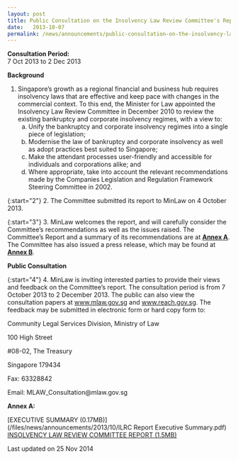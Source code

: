 ```yaml
---
layout: post
title: Public Consultation on the Insolvency Law Review Committee's Report
date:   2013-10-07
permalink: /news/announcements/public-consultation-on-the-insolvency-law-review-committee-s-rep
---
```



**Consultation Period:**  
7 Oct 2013 to 2 Dec 2013


**Background**

<ol>
<li>  Singapore’s growth as a regional financial and business hub requires insolvency laws that are effective and keep pace with changes in the commercial context.  To this end, the Minister for Law appointed the Insolvency Law Review Committee in December 2010 to review the existing bankruptcy and corporate insolvency regimes, with a view to:

<ol style="list-style-type: lower-alpha">
<li>Unify the bankruptcy and corporate insolvency regimes into a single piece of legislation; </li>
<li>Modernise the law of bankruptcy and corporate insolvency as well as adopt practices best suited to Singapore; </li>
<li>Make the attendant processes user-friendly and accessible for individuals and corporations alike; and </li>
<li>Where appropriate, take into account the relevant recommendations made by the Companies Legislation and Regulation Framework Steering Committee in 2002.</li>
</ol>

</li>
</ol>

{:start="2"}
2. The Committee submitted its report to MinLaw on 4 October 2013. 

{:start="3"}
3. MinLaw welcomes the report, and will carefully consider the Committee’s recommendations as well as the issues raised.  The Committee’s Report and a summary of its recommendations are at **<u>Annex A</u>**.  The Committee has also issued a press release, which may be found at **<u>Annex B</u>**.

**Public Consultation**

{:start="4"}
4. MinLaw is inviting interested parties to provide their views and feedback on the Committee’s report.  The consultation period is from 7 October 2013 to 2 December 2013.  The public can also view the consultation papers at www.mlaw.gov.sg and www.reach.gov.sg.  The feedback may be submitted in electronic form or hard copy form to:

<p class="address-centered">Community Legal Services Division, Ministry of Law</p>
<p class="address-centered">100 High Street</p>
<p class="address-centered">#08-02, The Treasury</p>
<p class="address-centered">Singapore 179434</p>
<p class="address-centered">Fax: 63328842</p>
<p class="address-centered">Email: MLAW_Consultation@mlaw.gov.sg</p>

**Annex A:**

[EXECUTIVE SUMMARY (0.17MB)](/files/news/announcements/2013/10/ILRC Report Executive Summary.pdf)  
[INSOLVENCY LAW REVIEW COMMITTEE REPORT (1.5MB)](/files/news/announcements/2013/10/ReportoftheInsolvencyLawReviewCommittee.pdf)

<p class="right-side-updated">Last updated on 25 Nov 2014</p> 

